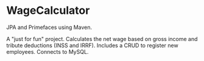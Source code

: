 # WageCalculator
JPA and Primefaces using Maven.

A "just for fun" project. Calculates the net wage based on gross income and tribute deductions (INSS and IRRF). Includes a CRUD to register new employees. Connects to MySQL.
